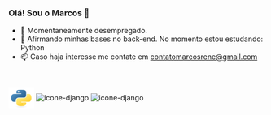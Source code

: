 ### Olá! Sou o Marcos 👋
- 🔭 Momentaneamente desempregado.
- 🌱 Afirmando minhas bases no back-end. No momento estou estudando: Python
- 📫 Caso haja interesse me contate em contatomarcosrene@gmail.com
##
<div style="display: inline_block"><br>
  <img align="center" alt="icone-python" height="40" width="50" src="https://raw.githubusercontent.com/devicons/devicon/master/icons/python/python-original.svg">
  <img align="center" alt="icone-django" height="40" width="50" src="https://cdn.jsdelivr.net/gh/devicons/devicon/icons/django/django-plain.svg">
  <img align="center" alt="icone-django" height="40" width="50" src="https://cdn.jsdelivr.net/gh/devicons/devicon/icons/mysql/mysql-original.svg">       
</div>
